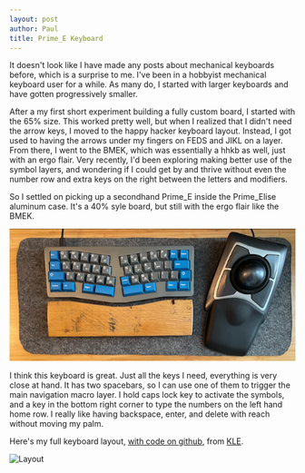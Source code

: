 ```yaml
---
layout: post
author: Paul
title: Prime_E Keyboard
---
```


It doesn't look like I have made any posts about mechanical keyboards before, which is a surprise to me. I've been in a hobbyist mechanical keyboard user for a while. As many do, I started with larger keyboards and have gotten progressively smaller.  

After a my first short experiment building a fully custom board, I started with the 65% size. This worked pretty well, but when I realized that I didn't need the arrow keys, I moved to the happy hacker keyboard layout. Instead, I got used to having the arrows under my fingers on FEDS and JIKL on a layer. From there, I went to the BMEK, which was essentially a hhkb as well, just with an ergo flair. Very recently, I'd been exploring making better use of the symbol layers, and wondering if I could get by and thrive without even the number row and extra keys on the right between the letters and modifiers. 

So I settled on picking up a secondhand Prime_E inside the Prime_Elise aluminum case. It's a 40% syle board, but still with the ergo flair like the BMEK. 

![Keyboard](/assets/images/keyboards/prime_e.png)

I think this keyboard is great. Just all the keys I need, everything is very close at hand. It has two spacebars, so I can use one of them to trigger the main navigation macro layer. I hold caps lock key to activate the symbols, and a key in the bottom right corner to type the numbers on the left hand home row. I really like having backspace, enter, and delete with reach without moving my palm. 

Here's my full keyboard layout, [with code on github](https://github.com/p3l6/keymaps/blob/master/prime_e/keymap.c), from [KLE](https://http://www.keyboard-layout-editor.com).

![Layout](/assets/images/keyboard/prime_layout.png)
